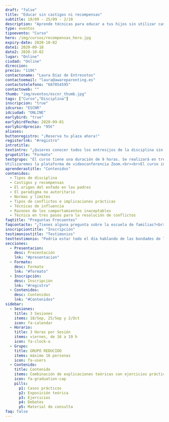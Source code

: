 ```yaml
---
draft: "false"
title: "Educar sin castigos ni recompensas"
subtitle: 18/09 - 25/09 - 2/10
description: "Aprende técnicas para educar a tus hijos sin utilizar castigos ni recompensas."
type: eventos
tipoevento: "Curso"
hero: /img/cursos/recompensas_hero.jpg
expiry-date: 2020-10-02
date1: 2020-09-18
date2: 2020-10-02
lugar: "Online"
ciudad: "Online"
direccion:
precio: "110€"
contactoname: "Laura Díaz de Entresotos"
contactoemail: "laura@awareparenting.es"
contactotelefono: "687054595"
contactoweb: ""
thumb: "img/eventos/escnr_thumb.jpg"
tags: ["Curso","Disciplina"]
inscripcion: "true"
idcurso: "ESCNR"
idciudad: "ONLINE"
earlybird: "true"
earlybirdfecha: 2020-09-01
earlybirdprecio: "95€"
aliases:
buttonregistro: "¡Reserva tu plaza ahora!"
registerlnk: "#registro"
introtitle: 
textintro: "¿Quieres conocer todos los entresijos de la disciplina sin castigos ni recompensas? ¿En qué se diferencia de la disciplina autoritaria o de la permisiva? ¿Cómo puedes empezar a ponerla en práctica? Construye los cimientos de una relación de respeto, amor, confianza e intimidad con tus hijos. Gana claridad, seguridad y tranquilidad para afrontar los conflictos y resolverlos de verdad. ¡Y disfruta de la paternidad!<br><br>Ser padre no es fácil y, además, es una gran responsabilidad. Los niños no vienen con un manual de instrucciones, ¡ojalá! Muchos padres no quieren reproducir con sus hijos lo que sus padres hicieron con ellos, pero no saben cómo evitarlo. Otros se sienten inseguros o indecisos, sin saber muy bien si están logrando encontrar el punto intermedio entre lo autoritario y lo permisivo. A veces, el problema es que lo que saben hacer no está funcionando o, incluso, parece empeorar las cosas. También hay padres que quieren decidir de manera consciente el modo de educar que resulte mejor para su familia. La disciplina sin castigos ni recompensas es la respuesta para todos ellos.<br><br>Este curso te dará la claridad necesaria para comenzar a tomar tus propias decisiones en cuanto a la educación de tus hijos. Te ayudará a ser consciente de cómo educas y porqué. Te dotará del lenguaje y las herramientas necesarias para solucionar conflictos sin deteriorar la relación con tus hijos. Comprenderás el porqué de sus comportamientos inaceptables. Te aportará estrategias y herramientas para resolver conflictos, afrontar el mal comportamiento, crear hábitos, satisfacer las necesidades de tus hijos, dar apoyo emocional y cuidar de vuestra relación."
grupotitle: "Formato"
textgrupo: "El curso tiene una duración de 9 horas. Se realizará en tres sesiones, de tres horas cada una, durante tres viernes consecutivos.<br><br>Las fechas son el 18 y 25 de septiembre y el 2 de octubre, de 16:00 a 19:00 horas. 
Utilizaremos la plataforma de videoconferencia Zoom.<br><br>El curso incluirá exposiciones teóricas, ejercicios, debates y casos prácticos. También dispondrás de unos apuntes con el contenido del curso y referencias bibliográficas."
aprenderastitle: "Contenidos"
contenidos:
  - Tipos de disciplina
  - Castigos y recompensas
  - El origen del enfado en los padres
  - El paradigma no autoritario
  - Normas y límites
  - Tipos de conflictos e implicaciones prácticas
  - Técnicas de influencia
  - Razones de los comportamientos inaceptables
  - Técnica en tres pasos para la resolución de conflictos
faqtitle: "Preguntas Frecuentes"
faqcontacto: "¿Tienes alguna pregunta sobre la escuela de familias?<br>Envíamela con el formulario y te responderé en seguida."
inscripciontitle: "Inscripción"
testimoniostitle: "Testimonios"
texttestimonio: "Podría estar todo el día hablando de las bondades de la escuela de familias, pero he preferido compartir el testimonio de algunos de los participantes de ediciones anteriores."
secciones:
  - Presentacion:
    desc: Presentación
    lnk: "#presentacion"
  - Formato:
    desc: Formato
    lnk: "#formato"
  - Inscripción:
    desc: Inscripción
    lnk: "#registro"
  - Contenidos:
    desc: Contenidos
    lnk: "#Contenidos"
sidebar:
  - Sesiones:
    title: 3 Sesiones
    items: 18/Sep, 25/Sep y 2/Oct
    icon: fa-calendar
  - Horario: 
    title: 3 Horas por Sesión
    items: viernes, de 16 a 19 h
    icon: fa-clock-o
  - Grupo: 
    title: GRUPO REDUCIDO
    items: máximo 16 personas
    icon: fa-users  
  - Contenido: 
    title: Contenido
    items: Combinación de explicaciones teóricas con ejercicios prácticos
    icon: fa-graduation-cap
    pills:
      p1: Casos prácticos
      p2: Exposición teórica
      p3: Ejercicios
      p4: Debates
      p5: Material de consulta
faq: false
---
```

